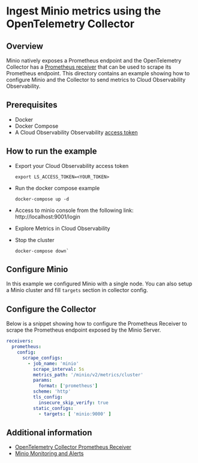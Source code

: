 # Ingest Minio metrics using the OpenTelemetry Collector

## Overview

 Minio natively exposes a Prometheus endpoint and the OpenTelemetry Collector has a [Prometheus receiver][otel-prom-receiver] that can be used to scrape its Prometheus endpoint. This directory contains an example showing how to configure Minio and the Collector to send metrics to Cloud Observability Observability.

## Prerequisites

* Docker
* Docker Compose
* A Cloud Observability Observability [access token][ls-docs-access-token]

## How to run the example

* Export your Cloud Observability access token
  ```
  export LS_ACCESS_TOKEN=<YOUR_TOKEN>
  ```
* Run the docker compose example
  ```
  docker-compose up -d
  ```
* Access to minio console from the following link: http://localhost:9001/login

* Explore Metrics in Cloud Observability

* Stop the cluster
  ```
  docker-compose down`
  ```


## Configure Minio

In this example we configured Minio with a single node. You can also setup a Minio cluster and fill `targets` section in collector config.

## Configure the Collector

Below is a snippet showing how to configure the Prometheus Receiver to scrape the Prometheus endpoint exposed by the Minio Server.

```yaml
receivers:
  prometheus:
    config:
      scrape_configs:
        - job_name: 'minio'
          scrape_interval: 5s
          metrics_path: '/minio/v2/metrics/cluster'
          params:
            format: ['prometheus']
          scheme: 'http'
          tls_config:
            insecure_skip_verify: true
          static_configs:
            - targets: [ 'minio:9000' ]

```



## Additional information

- [OpenTelemetry Collector Prometheus Receiver][otel-prom-receiver]
- [Minio Monitoring and Alerts][minio-monitoring-alerts]

[ls-docs-access-token]: https://docs.lightstep.com/docs/create-and-manage-access-tokens
[otel-prom-receiver]: https://github.com/open-telemetry/opentelemetry-collector-contrib/tree/main/receiver/prometheusreceiver
[minio-monitoring-alerts]: https://min.io/docs/minio/linux/operations/monitoring.html
